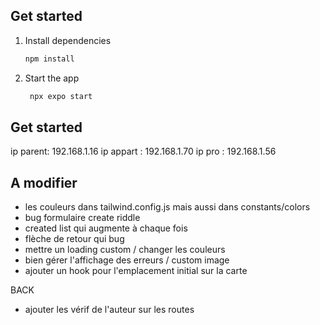 ## Get started

1. Install dependencies

   ```bash
   npm install
   ```

2. Start the app

   ```bash
    npx expo start
   ```

## Get started

ip parent: 192.168.1.16
ip appart : 192.168.1.70
ip pro : 192.168.1.56

## A modifier

- les couleurs dans tailwind.config.js mais aussi dans constants/colors
- bug formulaire create riddle
- created list qui augmente à chaque fois
- flèche de retour qui bug
- mettre un loading custom / changer les couleurs
- bien gérer l'affichage des erreurs / custom image
- ajouter un hook pour l'emplacement initial sur la carte


BACK
- ajouter les vérif de l'auteur sur les routes
